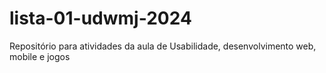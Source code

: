 # lista-01-udwmj-2024
 Repositório para atividades da aula de Usabilidade, desenvolvimento web, mobile e jogos
